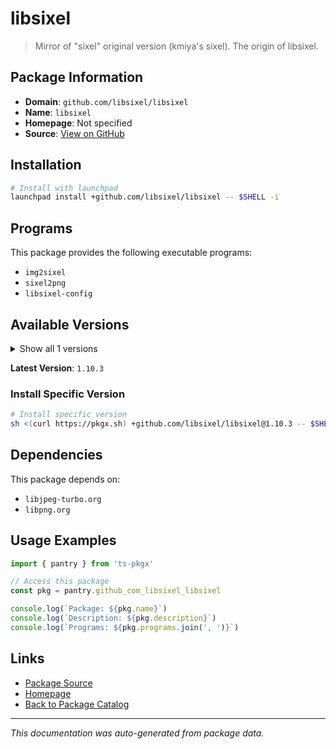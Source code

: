 # libsixel

> Mirror of "sixel" original version (kmiya's sixel). The origin of libsixel.

## Package Information

- **Domain**: `github.com/libsixel/libsixel`
- **Name**: `libsixel`
- **Homepage**: Not specified
- **Source**: [View on GitHub](https://github.com/pkgxdev/pantry/tree/main/projects/github.com/libsixel/libsixel/package.yml)

## Installation

```bash
# Install with launchpad
launchpad install +github.com/libsixel/libsixel -- $SHELL -i
```

## Programs

This package provides the following executable programs:

- `img2sixel`
- `sixel2png`
- `libsixel-config`

## Available Versions

<details>
<summary>Show all 1 versions</summary>

- `1.10.3`

</details>

**Latest Version**: `1.10.3`

### Install Specific Version

```bash
# Install specific version
sh <(curl https://pkgx.sh) +github.com/libsixel/libsixel@1.10.3 -- $SHELL -i
```

## Dependencies

This package depends on:

- `libjpeg-turbo.org`
- `libpng.org`

## Usage Examples

```typescript
import { pantry } from 'ts-pkgx'

// Access this package
const pkg = pantry.github_com_libsixel_libsixel

console.log(`Package: ${pkg.name}`)
console.log(`Description: ${pkg.description}`)
console.log(`Programs: ${pkg.programs.join(', ')}`)
```

## Links

- [Package Source](https://github.com/pkgxdev/pantry/tree/main/projects/github.com/libsixel/libsixel/package.yml)
- [Homepage](#)
- [Back to Package Catalog](../package-catalog.md)

---

*This documentation was auto-generated from package data.*
